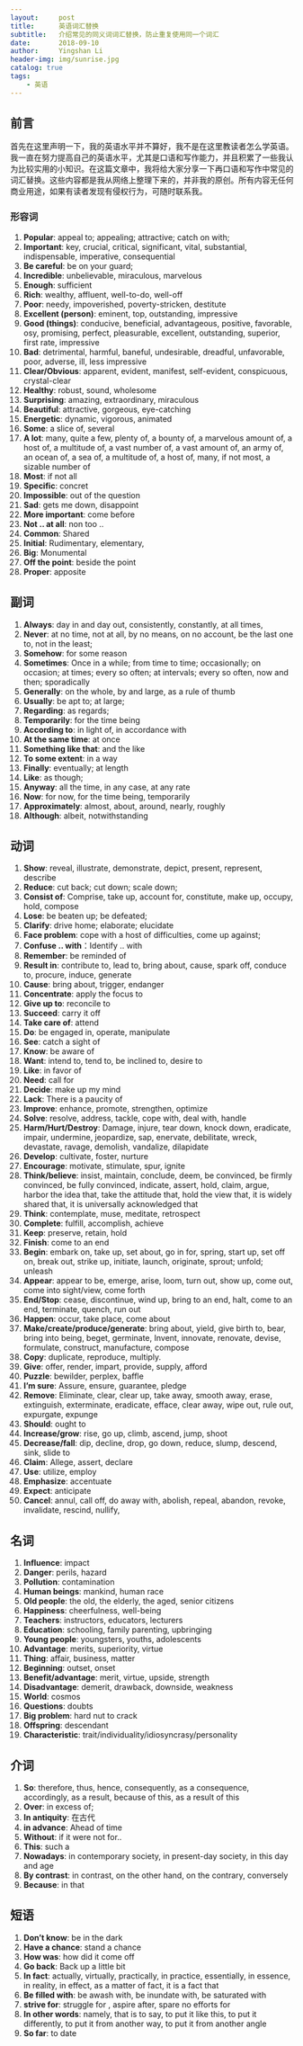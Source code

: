 ```yaml
---
layout:     post
title:      英语词汇替换
subtitle:   介绍常见的同义词词汇替换，防止重复使用同一个词汇
date:       2018-09-10
author:     Yingshan Li
header-img: img/sunrise.jpg
catalog: true
tags:
    - 英语
---
```


## 前言

首先在这里声明一下，我的英语水平并不算好，我不是在这里教读者怎么学英语。我一直在努力提高自己的英语水平，尤其是口语和写作能力，并且积累了一些我认为比较实用的小知识。在这篇文章中，我将给大家分享一下再口语和写作中常见的词汇替换。这些内容都是我从网络上整理下来的，并非我的原创。所有内容无任何商业用途，如果有读者发现有侵权行为，可随时联系我。


### 形容词

1. **Popular**: appeal to; appealing; attractive; catch on with;
2. **Important**: key, crucial, critical, significant, vital, substantial, indispensable, imperative, consequential
3. **Be careful**: be on your guard;
4. **Incredible**: unbelievable, miraculous, marvelous
5. **Enough**: sufficient
6. **Rich**: wealthy, affluent, well-to-do, well-off 
7. **Poor**: needy, impoverished, poverty-stricken, destitute 
8. **Excellent (person)**: eminent, top, outstanding, impressive
9. **Good (things)**: conducive, beneficial, advantageous, positive, favorable, osy, promising, perfect,  pleasurable, excellent, outstanding, superior, first rate, impressive
10. **Bad**: detrimental, harmful, baneful, undesirable, dreadful, unfavorable, poor, adverse, ill, less impressive
11. **Clear/Obvious**: apparent, evident, manifest, self-evident, conspicuous, crystal-clear
12. **Healthy**: robust, sound, wholesome 
13. **Surprising**: amazing, extraordinary, miraculous 
14. **Beautiful**: attractive, gorgeous, eye-catching 
15. **Energetic**: dynamic, vigorous, animated
16. **Some**: a slice of, several
17. **A lot**: many, quite a few, plenty of, a bounty of, a marvelous amount of, a host of, a multitude of, a vast number of, a vast amount of, an army of, an ocean of, a sea of, a multitude of, a host of, many, if not most, a sizable number of 
18. **Most**: if not all 
19. **Specific**: concret
20. **Impossible**: out of the question
21. **Sad**: gets me down, disappoint 
22. **More important**: come before
23. **Not .. at all**: non too ..
24. **Common**: Shared
25. **Initial**: Rudimentary, elementary, 
26. **Big**: Monumental
27. **Off the point**: beside the point
28. **Proper**: apposite 



## 副词

1. **Always**: day in and day out, consistently, constantly, at all times,
2. **Never**: at no time, not at all, by no means, on no account, be the last one to, not in the least;
3. **Somehow**: for some reason
4. **Sometimes**: Once in a while; from time to time; occasionally; on occasion; at times; every so often; at intervals; every so often, now and then; sporadically
5. **Generally**: on the whole, by and large, as a rule of thumb 
6. **Usually**: be apt to; at large; 
7. **Regarding**: as regards; 
8. **Temporarily**: for the time being
9. **According to**: in light of,  in accordance with
10. **At the same time**: at once
11. **Something like that**: and the like
12. **To some extent**: in a way 
13. **Finally**: eventually; at length
14. **Like**: as though;
15. **Anyway**: all the time, in any case, at any rate
16. **Now**: for now, for the time being, temporarily
17. **Approximately**: almost, about, around, nearly, roughly
18. **Although**: albeit, notwithstanding


## 动词

1. **Show**: reveal, illustrate, demonstrate, depict, present, represent, describe
2. **Reduce**: cut back; cut down; scale down;
3. **Consist of**: Comprise, take up, account for, constitute, make up, occupy, hold, compose
4. **Lose**: be beaten up; be defeated; 
5. **Clarify**: drive home; elaborate; elucidate 
6. **Face problem**: cope with a host of difficulties, come up against;
7. **Confuse .. with**：Identify .. with
8. **Remember**: be reminded of
9. **Result in**: contribute to, lead to, bring about, cause, spark off, conduce to, procure, induce, generate
10. **Cause**: bring about, trigger, endanger 
11. **Concentrate**: apply the focus to
12. **Give up to**: reconcile to
13. **Succeed**: carry it off
14. **Take care of**: attend
15. **Do**: be engaged in, operate, manipulate 
16. **See**: catch a sight of
17. **Know**: be aware of
18. **Want**: intend to, tend to, be inclined to, desire to
19. **Like**: in favor of
20. **Need**: call for
21. **Decide**: make up my mind
22. **Lack**: There is a paucity of 
23. **Improve**: enhance, promote, strengthen, optimize 
24. **Solve**: resolve, address, tackle, cope with, deal with, handle
25. **Harm/Hurt/Destroy**: Damage, injure, tear down, knock down, eradicate, impair, undermine, jeopardize, sap, enervate, debilitate, wreck, devastate, ravage, demolish, vandalize, dilapidate
26. **Develop**: cultivate, foster, nurture 
27. **Encourage**: motivate, stimulate, spur, ignite
28. **Think/believe**: insist, maintain, conclude, deem, be convinced, be firmly convinced, be fully convinced, indicate, assert, hold, claim, argue, harbor the idea that, take the attitude that, hold the view that, it is widely shared that, it is universally acknowledged that
29. **Think**: contemplate, muse, meditate, retrospect 
30. **Complete**: fulfill, accomplish, achieve 
31. **Keep**: preserve, retain, hold 
32. **Finish**: come to an end 
33. **Begin**: embark on, take up, set about, go in for, spring, start up, set off on, break out, strike up, initiate, launch, originate, sprout; unfold; unleash
34. **Appear**: appear to be, emerge, arise, loom, turn out, show up, come out, come into sight/view, come forth 
35. **End/Stop**: cease, discontinue, wind up, bring to an end, halt, come to an end, terminate, quench, run out
36. **Happen**: occur, take place, come about
37. **Make/create/produce/generate**: bring about, yield, give birth to, bear, bring into being, beget, germinate, Invent, innovate, renovate, devise, formulate, construct, manufacture, compose
38. **Copy**: duplicate, reproduce, multiply.
39. **Give**: offer, render, impart, provide, supply, afford
40. **Puzzle**: bewilder, perplex, baffle
41. **I’m sure**: Assure, ensure, guarantee, pledge
42. **Remove**: Eliminate, clear, clear up, take away, smooth away, erase, extinguish, exterminate, eradicate, efface, clear away, wipe out, rule out, expurgate, expunge
43. **Should**: ought to
44. **Increase/grow**: rise, go up, climb, ascend, jump, shoot
45. **Decrease/fall**: dip, decline, drop, go down, reduce, slump, descend, sink, slide to
46. **Claim**: Allege, assert, declare
47. **Use**: utilize, employ
48. **Emphasize**: accentuate
49. **Expect**: anticipate
50. **Cancel**: annul, call off, do away with, abolish, repeal, abandon, revoke, invalidate, rescind, nullify, 


## 名词

1. **Influence**: impact 
2. **Danger**: perils, hazard 
3. **Pollution**: contamination 
4. **Human beings**: mankind, human race 
5. **Old people**: the old, the elderly, the aged, senior citizens 
6. **Happiness**: cheerfulness, well-being 
7. **Teachers**: instructors, educators, lecturers 
8. **Education**: schooling, family parenting, upbringing 
9. **Young people**: youngsters,  youths, adolescents 
10. **Advantage**: merits, superiority, virtue
11. **Thing**: affair, business, matter 
12. **Beginning**: outset, onset
13. **Benefit/advantage**: merit, virtue, upside, strength
14. **Disadvantage**: demerit, drawback, downside, weakness
15. **World**: cosmos
16. **Questions**: doubts
17. **Big problem**: hard nut to crack
18. **Offspring**: descendant
19. **Characteristic**: trait/individuality/idiosyncrasy/personality 


## 介词

1. **So**: therefore, thus, hence, consequently, as a consequence, accordingly, as a result, because of this, as a result of this
2. **Over**: in excess of;
3. **In antiquity**: 在古代
4. **in advance**: Ahead of time
5. **Without**: if it were not for..
6. **This**: such a 
7. **Nowadays**: in contemporary society, in present-day society, in this day and age 
8. **By contrast**: in contrast, on the other hand, on the contrary, conversely
9. **Because**: in that


## 短语

1. **Don’t know**: be in the dark
2. **Have a chance**: stand a chance
3. **How was**: how did it come off
4. **Go back**: Back up a little bit
5. **In fact**: actually, virtually, practically, in practice, essentially, in essence, in reality, in effect, as a matter of fact, it is a fact that
6. **Be filled with**: be awash with, be inundate with, be saturated with 
7. **strive for**: struggle for , aspire after, spare no efforts for 
8. **In other words**: namely, that is to say, to put it like this, to put it differently, to put it from another way, to put it from another angle
9. **So far**: to date
